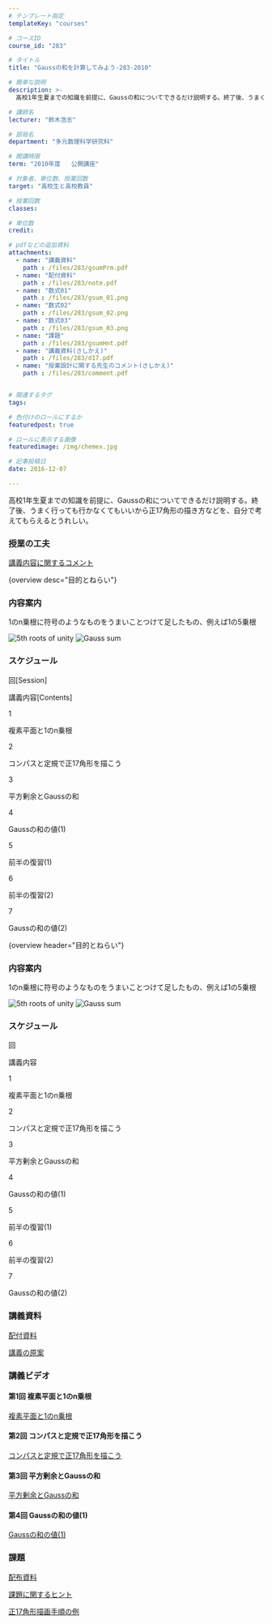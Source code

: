 ```yaml
---
# テンプレート指定
templateKey: "courses"

# コースID
course_id: "283"

# タイトル
title: "Gaussの和を計算してみよう-283-2010"

# 簡単な説明
description: >-
  高校1年生夏までの知識を前提に、Gaussの和についてできるだけ説明する。終了後、うまく行っても行かなくてもいいから正17角形の描き方などを、自分で考えてもらえるとうれしい。...

# 講師名
lecturer: "鈴木浩志"

# 部局名
department: "多元数理科学研究科"

# 開講時限
term: "2010年度	公開講座"

# 対象者、単位数、授業回数
target: "高校生と高校教員"

# 授業回数
classes: 

# 単位数
credit: 

# pdfなどの追加資料
attachments: 
  - name: "講義資料" 
    path : /files/283/gsumPrm.pdf
  - name: "配付資料" 
    path : /files/283/note.pdf
  - name: "数式01" 
    path : /files/283/gsum_01.png
  - name: "数式02" 
    path : /files/283/gsum_02.png
  - name: "数式03" 
    path : /files/283/gsum_03.png
  - name: "課題" 
    path : /files/283/gsumHnt.pdf
  - name: "講義資料(さしかえ)" 
    path : /files/283/d17.pdf
  - name: "授業設計に関する先生のコメント(さしかえ)" 
    path : /files/283/comment.pdf


# 関連するタグ
tags:

# 色付けのロールにするか
featuredpost: true

# ロールに表示する画像
featuredimage: /img/chemex.jpg

# 記事投稿日
date: 2016-12-07

---
```

高校1年生夏までの知識を前提に、Gaussの和についてできるだけ説明する。終了後、うまく行っても行かなくてもいいから正17角形の描き方などを、自分で考えてもらえるとうれしい。
### 授業の工夫


[講義内容に関するコメント](/files/283/comment.pdf) 

{overview desc="目的とねらい"} 

### 内容案内

1のn乗根に符号のようなものをうまいことつけて足したもの、例えば1の5乗根  

![5th roots of unity](/files/283/gsum_01.png) 
![Gauss sum](/files/283/gsum_03.png) 
### スケジュール

回[Session]

講義内容[Contents]

1

複素平面と1のn乗根

2

コンパスと定規で正17角形を描こう

3

平方剰余とGaussの和

4

Gaussの和の値(1)

5

前半の復習(1)

6

前半の復習(2)

7

Gaussの和の値(2)

{overview header="目的とねらい"} 

### 内容案内

1のn乗根に符号のようなものをうまいことつけて足したもの、例えば1の5乗根  

![5th roots of unity](/files/283/gsum_01.png) 
![Gauss sum](/files/283/gsum_03.png) 
### スケジュール

回

講義内容

1

複素平面と1のn乗根

2

コンパスと定規で正17角形を描こう

3

平方剰余とGaussの和

4

Gaussの和の値(1)

5

前半の復習(1)

6

前半の復習(2)

7

Gaussの和の値(2)

### 講義資料


[配付資料](/files/283/note.pdf) 

[講義の原案](/files/283/gsumPrm.pdf) 

### 講義ビデオ

#### 第1回 複素平面と1のn乗根

[複素平面と1のn乗根](http://nuvideo.media.nagoya-u.ac.jp/embed/07c562ddc66cd71bc03ec30327c4306903f49c93) 

#### 第2回 コンパスと定規で正17角形を描こう

[コンパスと定規で正17角形を描こう](http://nuvideo.media.nagoya-u.ac.jp/embed/e195e03f04ec3f2c9f6020f7644e1a83275bac4e) 

#### 第3回 平方剰余とGaussの和

[平方剰余とGaussの和](http://nuvideo.media.nagoya-u.ac.jp/embed/38ab6f6c9296ccbc539b6f089689e7c286149c3a) 

#### 第4回 Gaussの和の値(1)

[Gaussの和の値(1)](http://nuvideo.media.nagoya-u.ac.jp/embed/8d6626007742d8f90ea95c6ff803616abaa83d71)
### 課題


[配布資料](/files/283/note.pdf) 

[課題に関するヒント](/files/283/gsumHnt.pdf) 

[正17角形描画手順の例](/files/283/d17.pdf) 

